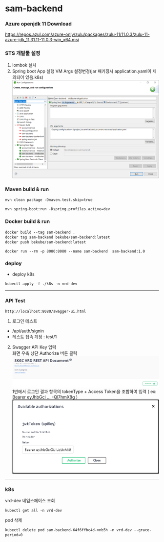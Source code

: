 # sam-backend



### Azure openjdk 11 Download
https://repos.azul.com/azure-only/zulu/packages/zulu-11/11.0.3/zulu-11-azure-jdk_11.31.11-11.0.3-win_x64.msi

### STS 개발툴 설정
1. lombok 설치
2. Spring boot App 실행 VM Args 설정변경(jar 패키징시 application.yaml이 제외되어 있음.k8s)
   ![](./assets/sts-runconfig.png)

### Maven build & run
```
mvn clean package -Dmaven.test.skip=true
```

```
mvn spring-boot:run -Dspring.profiles.active=dev
```

### Docker build & run
```
docker build --tag sam-backend .
docker tag sam-backend bekube/sam-backend:latest
docker push bekube/sam-backend:latest
```


```
docker run --rm -p 8080:8080 --name sam-backend  sam-backend:1.0
```
### deploy

- deploy k8s
```
kubectl apply -f ./k8s -n vrd-dev
```
---

### API Test
```
http://localhost:8080/swagger-ui.html
```

1. 로그인 테스트 
 - /api/auth/signin  
 - 테스트 접속 계정 : test/1
 
2. Swagger API Key 입력  
  화면 우측 상단 Authorize 버튼 클릭
   ![](./assets/auth-0.png)
   1번에서 로그인 결과 항목의 tokenType + 
Access Token을 조합하여 입력 ( ex: Bearer eyJhbGci ... -Ql7hmX8g )
   ![](./assets/auth-1.png)


---

### k8s
vrd-dev 네임스페이스 조회
```
kubectl get all -n vrd-dev
```
pod 삭제
```
kubectl delete pod sam-backend-64f6ffbc4d-vnb5h -n vrd-dev --grace-period=0
```
